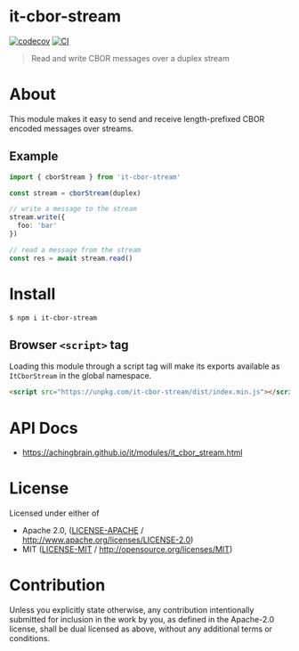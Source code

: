 # it-cbor-stream

[![codecov](https://img.shields.io/codecov/c/github/achingbrain/it.svg?style=flat-square)](https://codecov.io/gh/achingbrain/it)
[![CI](https://img.shields.io/github/actions/workflow/status/achingbrain/it/js-test-and-release.yml?branch=main\&style=flat-square)](https://github.com/achingbrain/it/actions/workflows/js-test-and-release.yml?query=branch%3Amain)

> Read and write CBOR messages over a duplex stream

# About

<!--

!IMPORTANT!

Everything in this README between "# About" and "# Install" is automatically
generated and will be overwritten the next time the doc generator is run.

To make changes to this section, please update the @packageDocumentation section
of src/index.js or src/index.ts

To experiment with formatting, please run "npm run docs" from the root of this
repo and examine the changes made.

-->

This module makes it easy to send and receive length-prefixed CBOR encoded
messages over streams.

## Example

```typescript
import { cborStream } from 'it-cbor-stream'

const stream = cborStream(duplex)

// write a message to the stream
stream.write({
  foo: 'bar'
})

// read a message from the stream
const res = await stream.read()
```

# Install

```console
$ npm i it-cbor-stream
```

## Browser `<script>` tag

Loading this module through a script tag will make its exports available as `ItCborStream` in the global namespace.

```html
<script src="https://unpkg.com/it-cbor-stream/dist/index.min.js"></script>
```

# API Docs

- <https://achingbrain.github.io/it/modules/it_cbor_stream.html>

# License

Licensed under either of

- Apache 2.0, ([LICENSE-APACHE](https://github.com/achingbrain/it/blob/main/packages/it-cbor-stream/LICENSE-APACHE) / <http://www.apache.org/licenses/LICENSE-2.0>)
- MIT ([LICENSE-MIT](https://github.com/achingbrain/it/blob/main/packages/it-cbor-stream/LICENSE-MIT) / <http://opensource.org/licenses/MIT>)

# Contribution

Unless you explicitly state otherwise, any contribution intentionally submitted for inclusion in the work by you, as defined in the Apache-2.0 license, shall be dual licensed as above, without any additional terms or conditions.
